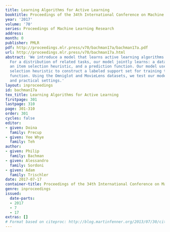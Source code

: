 ```yaml
---
title: Learning Algorithms for Active Learning
booktitle: Proceedings of the 34th International Conference on Machine Learning
year: '2017'
volume: '70'
series: Proceedings of Machine Learning Research
address: 
month: 0
publisher: PMLR
pdf: http://proceedings.mlr.press/v70/bachman17a/bachman17a.pdf
url: http://proceedings.mlr.press/v70/bachman17a.html
abstract: 'We introduce a model that learns active learning algorithms via metalearning.
  For a distribution of related tasks, our model jointly learns: a data representation,
  an item selection heuristic, and a prediction function. Our model uses the item
  selection heuristic to construct a labeled support set for training the prediction
  function. Using the Omniglot and MovieLens datasets, we test our model in synthetic
  and practical settings.'
layout: inproceedings
id: bachman17a
tex_title: Learning Algorithms for Active Learning
firstpage: 301
lastpage: 310
page: 301-310
order: 301
cycles: false
editor:
- given: Doina
  family: Precup
- given: Yee Whye
  family: Teh
author:
- given: Philip
  family: Bachman
- given: Alessandro
  family: Sordoni
- given: Adam
  family: Trischler
date: 2017-07-17
container-title: Proceedings of the 34th International Conference on Machine Learning
genre: inproceedings
issued:
  date-parts:
  - 2017
  - 7
  - 17
extras: []
# Format based on citeproc: http://blog.martinfenner.org/2013/07/30/citeproc-yaml-for-bibliographies/
---
```

